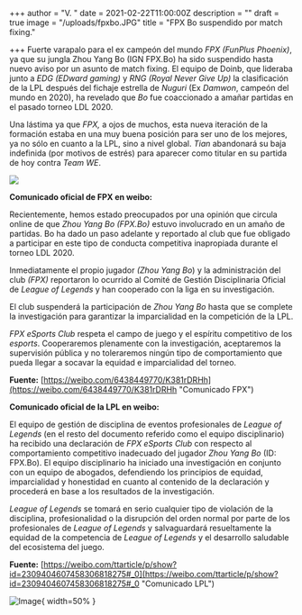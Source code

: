 +++
author = "V. "
date = 2021-02-22T11:00:00Z
description = ""
draft = true
image = "/uploads/fpxbo.JPG"
title = "FPX Bo suspendido por match fixing."

+++
Fuerte varapalo para el ex campeón del mundo _FPX (FunPlus Phoenix)_, ya que su jungla Zhou Yang Bo (IGN FPX.Bo) ha sido suspendido hasta nuevo aviso por un asunto de match fixing. El equipo de Doinb, que lideraba junto a _EDG (EDward gaming)_ y _RNG (Royal Never Give Up)_ la clasificación de la LPL después del fichaje estrella de _Nuguri_ (Ex _Damwon_, campeón del mundo en 2020), ha revelado que _Bo_ fue coaccionado a amañar partidas en el pasado torneo LDL 2020.

Una lástima ya que _FPX,_ a ojos de muchos, esta nueva iteración de la formación estaba en una muy buena posición para ser uno de los mejores, ya no sólo en cuanto a la LPL, sino a nivel global. _Tian_ abandonará su baja indefinida (por motivos de estrés) para aparecer como titular en su partida de hoy contra _Team WE_.

<img src="https://cdn1.dotesports.com/wp-content/uploads/sites/4/2019/11/12105336/49045292737_7e9db151e1_k.jpg" style="width=200px; height=200;"/>

**Comunicado oficial de FPX en weibo:**

Recientemente, hemos estado preocupados por una opinión que circula online de que _Zhou Yang Bo_ _(FPX.Bo)_ estuvo involucrado en un amaño de partidas. Bo ha dado un paso adelante y reportado al club que fue obligado a participar en este tipo de conducta competitiva inapropiada durante el torneo LDL 2020.

Inmediatamente el propio jugador _(Zhou Yang Bo_) y la administración del club _(FPX)_ reportaron lo ocurrido al Comité de Gestión Disciplinaria Oficial de _League of Legends_ y han cooperado con la liga en su investigación.

El club suspenderá la participación de _Zhou Yang Bo_ hasta que se complete la investigación para garantizar la imparcialidad en la competición de la LPL.

_FPX eSports Club_ respeta el campo de juego y el espíritu competitivo de los _esports_. Cooperaremos plenamente con la investigación, aceptaremos la supervisión  pública y no toleraremos ningún tipo de comportamiento que pueda llegar a socavar la equidad e imparcialidad del torneo.

**Fuente:** [https://weibo.com/6438449770/K381rDRHh](https://weibo.com/6438449770/K381rDRHh "Comunicado FPX")

**Comunicado oficial de la LPL en weibo:**

El equipo de gestión de disciplina de eventos profesionales de _League of Legends_ (en el resto del documento referido como el equipo disciplinario) ha recibido una declaración de _FPX eSports Club_ con respecto al comportamiento competitivo inadecuado del jugador _Zhou Yang Bo_ (ID: FPX.Bo). El equipo disciplinario ha iniciado una investigación en conjunto con un equipo de abogados, defendiendo los principios de equidad, imparcialidad y honestidad en cuanto al contenido de la declaración y procederá en base a los resultados de la investigación.

_League of Legends_ se tomará en serio cualquier tipo de violación de la disciplina, profesionalidad o la disrupción del orden normal por parte de los profesionales de _League of Legends_ y salvaguardará resueltamente la equidad de la competencia de _League of Legends_ y el desarrollo saludable del ecosistema del juego.

**Fuente:** [https://weibo.com/ttarticle/p/show?id=2309404607458306818275#_0](https://weibo.com/ttarticle/p/show?id=2309404607458306818275#_0 "Comunicado LPL")

![Image](https://ucatchers.com/wp-content/uploads/2021/01/FPX2021.jpg){ width=50% }